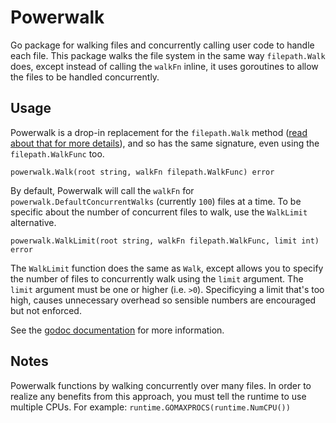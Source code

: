 # Powerwalk

Go package for walking files and concurrently calling user code to handle each file.  This package walks the file system in the same way `filepath.Walk` does, except instead of calling the `walkFn` inline, it uses goroutines to allow the files to be handled concurrently.

## Usage

Powerwalk is a drop-in replacement for the `filepath.Walk` method ([read about that for more details](http://golang.org/pkg/path/filepath/#Walk)), and so has the same signature, even using the `filepath.WalkFunc` too.

```
powerwalk.Walk(root string, walkFn filepath.WalkFunc) error
```

By default, Powerwalk will call the `walkFn` for `powerwalk.DefaultConcurrentWalks` (currently `100`) files at a time.  To be specific about the number of concurrent files to walk, use the `WalkLimit` alternative.

```
powerwalk.WalkLimit(root string, walkFn filepath.WalkFunc, limit int) error
```

The `WalkLimit` function does the same as `Walk`, except allows you to specify the number of files to concurrently walk using the `limit` argument.  The `limit` argument must be one or higher (i.e. `>0`).  Specificying a limit that's too high, causes unnecessary overhead so sensible numbers are encouraged but not enforced.

See the [godoc documentation](http://godoc.org/github.com/stretchr/powerwalk) for more information.

## Notes

Powerwalk functions by walking concurrently over many files. In order to realize any benefits from this approach, you must tell the runtime to use multiple CPUs. For example: `runtime.GOMAXPROCS(runtime.NumCPU())`
